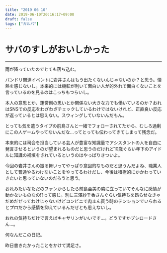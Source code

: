```yaml
---
title: "2019 06 10"
date: 2019-06-10T20:16:17+09:00
draft: false
tags: ["ガルパ"]
---
```

# サバのすしがおいしかった
---
雨が降っていたのでとても落ち込む。

バンドリ関連イベントに岩井さんはもう出たくないんじゃないのか？と思う。情熱を感じないし。本来的には機転が利いて面白い人が的外れで面白くないことを言っているのを見るのはこっちもつらいし。

本人の意思とか、運営側の思いとか関係ない大きな力でも働いているのか？おれはSNSでの反応をわざわざチェックしているわけではないけれど、正直良い反応が返っているとは思えない。スウィングしていないんだもん。

とっても気を遣うタイプの前島さんと一緒でフォローされてたから、むしろ過剰にこの人ゲームやってないんだな…ってとっても伝わってきてしまって残念だ。

本来的には司会を担当している芸人が豊富な知識量でアシスタントの人を自由に発言させるというのが望まれるものだと思うのだけれど10歳ぐらい年下のアイドルに知識の補填をされているというのはやっぱりきついよ。

今回の岩井さんの振る舞いってやっぱり意図的なものだと思うんだよね、職業人として普通やるわけないことをやってるわけだし、今後は積極的にかかわっていきたいと思っていないのだろうと思う。

おれみたいなただのファンからしたら前島亜美の隣に立っていてそんなに感情が動かないものなの!?って感じ。別に三澤紗千香さんぐらい気持ちを昂らせなきゃだめだぜってわけじゃないけどコンビニで肉まん買う時のテンションでいられるとプロだから感情を抑えているんだぜとも思えないし。

おれの気持ちだけで言えばキャサリンがいいです…。どうですかブシロードさん…。

何なんだこの日記。

昨日書きたかったことをかけて満足さ。